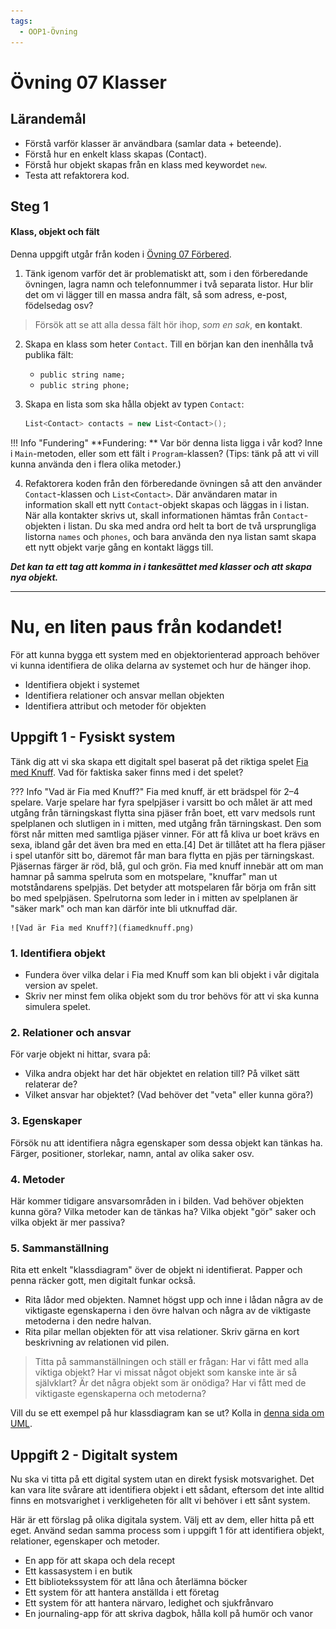 ```yaml
---
tags:
  - OOP1-Övning
---
```


# Övning 07 Klasser

## Lärandemål

* Förstå varför klasser är användbara (samlar data + beteende).
* Förstå hur en enkelt klass skapas (Contact).
* Förstå hur objekt skapas från en klass med keywordet `new`.
* Testa att refaktorera kod.

## Steg 1
#### Klass, objekt och fält

Denna uppgift utgår från koden i [Övning 07 Förbered](./exercises07.md).

1. Tänk igenom varför det är problematiskt att, som i den förberedande övningen, lagra namn och telefonnummer i två separata listor. Hur blir det om vi lägger till en massa andra fält, så som adress, e-post, födelsedag osv? 

> Försök att se att alla dessa fält hör ihop, *som en sak*, **en kontakt**.

2. Skapa en klass som heter `Contact`. Till en början kan den inenhålla två publika fält:
    * `public string name;`
    * `public string phone;`

3. Skapa en lista som ska hålla objekt av typen `Contact`:
    ```csharp
    List<Contact> contacts = new List<Contact>();
    ```

!!! Info "Fundering"
    **Fundering: ** Var bör denna lista ligga i vår kod? Inne i `Main`-metoden, eller som ett fält i `Program`-klassen? (Tips: tänk på att vi vill kunna använda den i flera olika metoder.)

4. Refaktorera koden från den förberedande övningen så att den använder `Contact`-klassen och `List<Contact>`. Där användaren matar in information skall ett nytt `Contact`-objekt skapas och läggas in i listan. När alla kontakter skrivs ut, skall informationen hämtas från `Contact`-objekten i listan. Du ska med andra ord helt ta bort de två ursprungliga listorna `names` och `phones`, och bara använda den nya listan samt skapa ett nytt objekt varje gång en kontakt läggs till. 

***Det kan ta ett tag att komma in i tankesättet med klasser och att skapa nya objekt.***

---

# Nu, en liten paus från kodandet!

För att kunna bygga ett system med en objektorienterad approach behöver vi kunna identifiera de olika delarna av systemet och hur de hänger ihop.

* Identifiera objekt i systemet
* Identifiera relationer och ansvar mellan objekten
* Identifiera attribut och metoder för objekten

## Uppgift 1 - Fysiskt system

Tänk dig att vi ska skapa ett digitalt spel baserat på det riktiga spelet [Fia med Knuff](https://sv.wikipedia.org/wiki/Fia_(br%C3%A4dspel)). Vad för faktiska saker finns med i det spelet?

??? Info "Vad är Fia med Knuff?"
    Fia med knuff, är ett brädspel för 2–4 spelare. Varje spelare har fyra spelpjäser i varsitt bo och målet är att med utgång från tärningskast flytta sina pjäser från boet, ett varv medsols runt spelplanen och slutligen in i mitten, med utgång från tärningskast. Den som först når mitten med samtliga pjäser vinner. För att få kliva ur boet krävs en sexa, ibland går det även bra med en etta.[4] Det är tillåtet att ha flera pjäser i spel utanför sitt bo, däremot får man bara flytta en pjäs per tärningskast. Pjäsernas färger är röd, blå, gul och grön. Fia med knuff innebär att om man hamnar på samma spelruta som en motspelare, "knuffar" man ut motståndarens spelpjäs. Det betyder att motspelaren får börja om från sitt bo med spelpjäsen. Spelrutorna som leder in i mitten av spelplanen är "säker mark" och man kan därför inte bli utknuffad där.

    ![Vad är Fia med Knuff?](fiamedknuff.png)

### **1. Identifiera objekt**

* Fundera över vilka delar i Fia med Knuff som kan bli objekt i vår digitala version av spelet.
* Skriv ner minst fem olika objekt som du tror behövs för att vi ska kunna simulera spelet.

### **2. Relationer och ansvar**

För varje objekt ni hittar, svara på:

* Vilka andra objekt har det här objektet en relation till? På vilket sätt relaterar de? 
* Vilket ansvar har objektet? (Vad behöver det "veta" eller kunna göra?)

### **3. Egenskaper**

Försök nu att identifiera några egenskaper som dessa objekt kan tänkas ha. Färger, positioner, storlekar, namn, antal av olika saker osv.

### **4. Metoder**

Här kommer tidigare ansvarsområden in i bilden. Vad behöver objekten kunna göra? Vilka metoder kan de tänkas ha? Vilka objekt "gör" saker och vilka objekt är mer passiva?

### **5. Sammanställning**

Rita ett enkelt "klassdiagram" över de objekt ni identifierat. Papper och penna räcker gott, men digitalt funkar också.

* Rita lådor med objekten. Namnet högst upp och inne i lådan några av de viktigaste egenskaperna i den övre halvan och några av de viktigaste metoderna i den nedre halvan.
* Rita pilar mellan objekten för att visa relationer. Skriv gärna en kort beskrivning av relationen vid pilen.

> Titta på sammanställningen och ställ er frågan: Har vi fått med alla viktiga objekt? Har vi missat något objekt som kanske inte är så självklart? Är det några objekt som är onödiga? Har vi fått med de viktigaste egenskaperna och metoderna?

Vill du se ett exempel på hur klassdiagram kan se ut? Kolla in [denna sida om UML](../../../../material/general/methodology/uml.md).

## Uppgift 2 - Digitalt system

Nu ska vi titta på ett digital system utan en direkt fysisk motsvarighet. Det kan vara lite svårare att identifiera objekt i ett sådant, eftersom det inte alltid finns en motsvarighet i verkligeheten för allt vi behöver i ett sånt system.

Här är ett förslag på olika digitala system. Välj ett av dem, eller hitta på ett eget. Använd sedan samma process som i uppgift 1 för att identifiera objekt, relationer, egenskaper och metoder.

* En app för att skapa och dela recept
* Ett kassasystem i en butik
* Ett bibliotekssystem för att låna och återlämna böcker
* Ett system för att hantera anställda i ett företag
* Ett system för att hantera närvaro, ledighet och sjukfrånvaro
* En journaling-app för att skriva dagbok, hålla koll på humör och vanor
